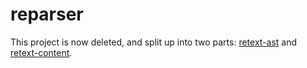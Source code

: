 # reparser

This project is now deleted, and split up into two parts: [retext-ast](https://github.com/wooorm/retext-ast) and [retext-content](https://github.com/wooorm/retext-content).
